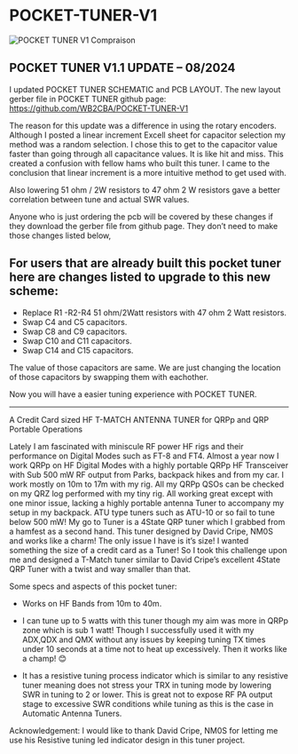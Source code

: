 # POCKET-TUNER-V1

![POCKET TUNER V1 Compraison](https://github.com/WB2CBA/POCKET-TUNER-V1/assets/59450739/de6cd134-43d4-48f4-8289-9c5c8aabd542)

POCKET TUNER V1.1 UPDATE – 08/2024
----------------------------------

I updated POCKET TUNER SCHEMATIC and PCB LAYOUT. The new layout gerber file in POCKET TUNER github page: https://github.com/WB2CBA/POCKET-TUNER-V1

 The reason for this update was a difference in using the rotary encoders. Although I posted a linear increment Excell sheet for capacitor selection my method was a random selection. I chose this to get to the capacitor value faster than going through all capacitance values. It is like hit and miss. This created a confusion with fellow hams who built this tuner. I came to the conclusion that linear increment is a more intuitive method to get used with.
 
Also lowering 51 ohm / 2W resistors to 47 ohm 2 W resistors gave a better correlation between tune and actual SWR values.

Anyone who is just ordering the pcb will be covered by these changes if they download the gerber file from github page. They don’t need to make those changes listed below,

For users that are already built this pocket tuner here are changes listed to upgrade to this new scheme:
---------------------------------------------------------------------------------------------------------
-	Replace  R1 -R2-R4 51 ohm/2Watt resistors with 47 ohm 2 Watt resistors.
-	Swap C4 and C5 capacitors.
-	Swap C8 and C9 capacitors.
-	Swap C10 and C11 capacitors.
-	Swap C14 and C15 capacitors.

The value of those capacitors are same. We are just changing the location of those capacitors by swapping them with eachother.

Now you will have a easier tuning experience with POCKET TUNER.


------------------------------------------------------------------------------------------------------------------------------------------------------------------------------

A Credit Card sized HF T-MATCH ANTENNA TUNER for QRPp and QRP Portable Operations

Lately I am fascinated with miniscule RF power HF rigs and their performance on Digital Modes such as FT-8 and FT4. 
Almost a year now I work QRPp on HF Digital Modes with a highly portable QRPp HF Transceiver with Sub 500 mW RF output from Parks, backpack hikes and from my car. I work mostly on 10m to 17m with my rig. All my QRPp QSOs can be checked on my QRZ log performed with my tiny rig.
All working great except with one minor issue, lacking a highly portable antenna Tuner to accompany my setup in my backpack. ATU type tuners such as ATU-10 or so fail to tune below 500 mW! 
My go to Tuner is a 4State QRP tuner which I grabbed from a hamfest as a second hand. This tuner designed by David Cripe, NM0S and works like a charm! The only issue I have is it’s size! 
I wanted something the size of a credit card as a Tuner! So I took this challenge upon me and designed a T-Match tuner similar to David Cripe’s excellent 4State QRP Tuner with a twist and way smaller than that.

Some specs and aspects of this pocket tuner:

-	Works on HF Bands from 10m to 40m.

-	I can tune up to 5 watts with this tuner though my aim was more in QRPp zone which is sub 1 watt! Though I successfully used it with my ADX,QDX and QMX without any issues by keeping tuning TX times under 10
 seconds at a time not to heat up excessively. Then it works like a champ! 😊

-	It has a resistive tuning process indicator which is similar to any resistive tuner meaning does not stress your TRX in tuning mode by lowering SWR in tuning to 2 or lower. This is great not to expose RF PA
output stage to excessive SWR conditions while tuning as this is the case in Automatic Antenna Tuners.


Acknowledgement: I would like to thank David Cripe, NM0S for letting me use his Resistive tuning led indicator design in this tuner project. 
